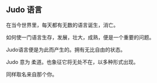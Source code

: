 ## Judo 语言

在当今世界里，每天都有无数的语言诞生，消亡。

如何使一门语言生存，发展，壮大，成熟，便是一个重要的问题。

Judo语言便是为此而产生的。拥有无比自由的状态。

Judo 意为 柔道。也象征它将无处不在，以多种形式出现。

同样取名来自那个你。